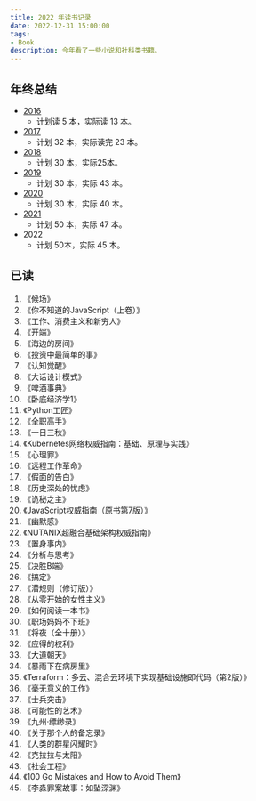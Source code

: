 ```yaml
---
title: 2022 年读书记录
date: 2022-12-31 15:00:00
tags:
- Book
description: 今年看了一些小说和社科类书籍。
---
```


## 年终总结

* [2016](https://zdyxry.github.io/2016/12/31/2016%E5%B9%B4%E8%AF%BB%E4%B9%A6%E8%AE%B0%E5%BD%95/)
  * 计划读 5 本，实际读 13 本。
* [2017](https://zdyxry.github.io/2017/12/31/2017%E5%B9%B4%E8%AF%BB%E4%B9%A6%E8%AE%B0%E5%BD%95/)
  * 计划 32 本，实际读完 23 本。
* [2018](https://zdyxry.github.io/2018/12/30/2018%E5%B9%B4%E8%AF%BB%E4%B9%A6%E8%AE%B0%E5%BD%95/)
  * 计划 30 本，实际25本。
* [2019](https://zdyxry.github.io/2019/12/09/2019%E5%B9%B4%E8%AF%BB%E4%B9%A6%E8%AE%B0%E5%BD%95/)
  * 计划 30 本，实际 43 本。
* [2020](https://zdyxry.github.io/2020/12/28/2020%E5%B9%B4%E8%AF%BB%E4%B9%A6%E8%AE%B0%E5%BD%95/)
  * 计划 30 本，实际 40 本。
* [2021](https://zdyxry.github.io/2021/12/31/2021-%E5%B9%B4%E8%AF%BB%E4%B9%A6%E8%AE%B0%E5%BD%95/)
  * 计划 50 本，实际 47 本。
* 2022
  * 计划 50本，实际 45 本。


## 已读
1. 《候场》
2. 《你不知道的JavaScript（上卷）》
3. 《工作、消费主义和新穷人》
4. 《开端》
5. 《海边的房间》
6. 《投资中最简单的事》
7. 《认知觉醒》
8. 《大话设计模式》
9. 《啤酒事典》
10. 《卧底经济学1》
11. 《Python工匠》
12. 《全职高手》
13. 《一日三秋》
14. 《Kubernetes网络权威指南：基础、原理与实践》
15. 《心理罪》
16. 《远程工作革命》
17. 《假面的告白》
18. 《历史深处的忧虑》
19. 《诡秘之主》
20. 《JavaScript权威指南（原书第7版）》
21. 《幽默感》
22. 《NUTANIX超融合基础架构权威指南》
23. 《置身事内》
24. 《分析与思考》
25. 《决胜B端》
26. 《搞定》
27. 《潜规则（修订版）》
28. 《从零开始的女性主义》
29. 《如何阅读一本书》
30. 《职场妈妈不下班》
31. 《将夜（全十册）》
32. 《应得的权利》
33. 《大道朝天》
34. 《暴雨下在病房里》
35. 《Terraform：多云、混合云环境下实现基础设施即代码（第2版）》
36. 《毫无意义的工作》
37. 《士兵突击》
38. 《可能性的艺术》
39. 《九州·缥缈录》
40. 《关于那个人的备忘录》
41. 《人类的群星闪耀时》
42. 《克拉拉与太阳》
43. 《社会工程》
44. 《100 Go Mistakes and How to Avoid Them》
45. 《李淼罪案故事：如坠深渊》